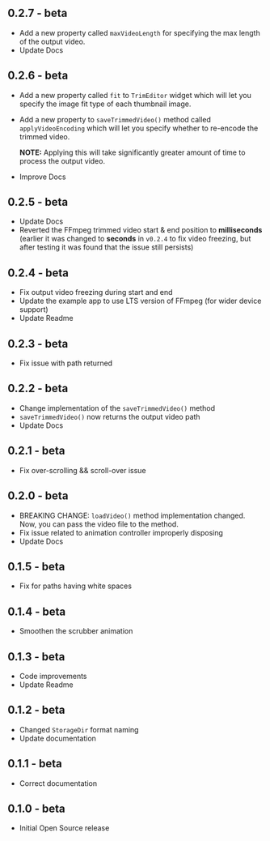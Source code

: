 ## 0.2.7 - beta

* Add a new property called `maxVideoLength` for specifying the max length of the output video.
* Update Docs

## 0.2.6 - beta

* Add a new property called `fit` to `TrimEditor` widget which will let you specify the image fit type of each thumbnail image.
* Add a new property to `saveTrimmedVideo()` method called `applyVideoEncoding` which will let you specify whether to re-encode the trimmed video. 
  
  **NOTE:** Applying this will take significantly greater amount of time to process the output video.

* Improve Docs

## 0.2.5 - beta

* Update Docs
* Reverted the FFmpeg trimmed video start & end position to **milliseconds** (earlier it was changed to **seconds** in `v0.2.4` to fix video freezing, but after testing it was found that the issue still persists)

## 0.2.4 - beta

* Fix output video freezing during start and end
* Update the example app to use LTS version of FFmpeg (for wider device support)
* Update Readme

## 0.2.3 - beta

* Fix issue with path returned

## 0.2.2 - beta

* Change implementation of the `saveTrimmedVideo()` method
* `saveTrimmedVideo()` now returns the output video path
* Update Docs

## 0.2.1 - beta

* Fix over-scrolling && scroll-over issue

## 0.2.0 - beta

* BREAKING CHANGE: `loadVideo()` method implementation changed.
  Now, you can pass the video file to the method.
* Fix issue related to animation controller improperly disposing
* Update Docs

## 0.1.5 - beta

* Fix for paths having white spaces

## 0.1.4 - beta

* Smoothen the scrubber animation

## 0.1.3 - beta

* Code improvements
* Update Readme

## 0.1.2 - beta

* Changed `StorageDir` format naming
* Update documentation

## 0.1.1 - beta

* Correct documentation

## 0.1.0 - beta

* Initial Open Source release
